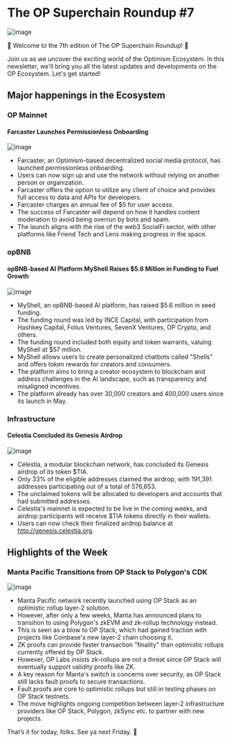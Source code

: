 # The OP Superchain Roundup #7
![image](https://github.com/The-OP-Superchain-Roundup/weekly-roundup/assets/147209458/011965cc-7ac0-4a14-8b2a-9e85252fa4fe)

🌟 Welcome to the 7th edition of The OP Superchain Roundup! 🌟 

Join us as we uncover the exciting world of the Optimism Ecosystem. In this newsletter, we'll bring you all the latest updates and developments on the OP Ecosystem. Let's get started!

## Major happenings in the Ecosystem
### OP Mainnet
#### Farcaster Launches Permissionless Onboarding
![image](https://github.com/The-OP-Superchain-Roundup/weekly-roundup/assets/147209458/4fc4537a-1d6a-4292-874a-02732c117be7)

- Farcaster, an Optimism-based decentralized social media protocol, has launched permissionless onboarding.
- Users can now sign up and use the network without relying on another person or organization.
- Farcaster offers the option to utilize any client of choice and provides full access to data and APIs for developers.
- Farcaster charges an annual fee of $5 for user access.
- The success of Farcaster will depend on how it handles content moderation to avoid being overrun by bots and spam.
- The launch aligns with the rise of the web3 SocialFi sector, with other platforms like Friend Tech and Lens making progress in the space.

### opBNB
#### opBNB-based AI Platform MyShell Raises $5.6 Million in Funding to Fuel Growth
![image](https://github.com/The-OP-Superchain-Roundup/weekly-roundup/assets/147209458/710a3c19-b53d-4463-a490-908a538ad0e5)

- MyShell, an opBNB-based AI platform, has raised $5.6 million in seed funding.
- The funding round was led by INCE Capital, with participation from Hashkey Capital, Folius Ventures, SevenX Ventures, OP Crypto, and others.
- The funding round included both equity and token warrants, valuing MyShell at $57 million.
- MyShell allows users to create personalized chatbots called "Shells" and offers token rewards for creators and consumers.
- The platform aims to bring a creator ecosystem to blockchain and address challenges in the AI landscape, such as transparency and misaligned incentives.
- The platform already has over 30,000 creators and 400,000 users since its launch in May.

### Infrastructure
#### Celestia Concluded its Genesis Airdrop
![image](https://github.com/The-OP-Superchain-Roundup/weekly-roundup/assets/147209458/d30c0554-3f85-4e40-a7bc-ee41a9f6cae0)

- Celestia, a modular blockchain network, has concluded its Genesis airdrop of its token $TIA.
- Only 33% of the eligible addresses claimed the airdrop, with 191,391 addresses participating out of a total of 576,653.
- The unclaimed tokens will be allocated to developers and accounts that had submitted addresses.
- Celestia's mainnet is expected to be live in the coming weeks, and airdrop participants will receive $TIA tokens directly in their wallets.
- Users can now check their finalized airdrop balance at http://genesis.celestia.org.

## Highlights of the Week
### Manta Pacific Transitions from OP Stack to Polygon's CDK
![image](https://github.com/The-OP-Superchain-Roundup/weekly-roundup/assets/147209458/28d5ce26-85e8-492a-9ac3-b7176adf0906)

- Manta Pacific network recently launched using OP Stack as an optimistic rollup layer-2 solution.
- However, after only a few weeks, Manta has announced plans to transition to using Polygon's zkEVM and zk-rollup technology instead.
- This is seen as a blow to OP Stack, which had gained traction with projects like Coinbase's new layer-2 chain choosing it.
- ZK proofs can provide faster transaction "finality" than optimistic rollups currently offered by OP Stack.
- However, OP Labs insists zk-rollups are not a threat since OP Stack will eventually support validity proofs like ZK.
- A key reason for Manta's switch is concerns over security, as OP Stack still lacks fault proofs to secure transactions.
- Fault proofs are core to optimistic rollups but still in testing phases on OP Stack testnets.
- The move highlights ongoing competition between layer-2 infrastructure providers like OP Stack, Polygon, zkSync etc. to partner with new projects.

That’s it for today, folks. See ya next Friday. 🧢
